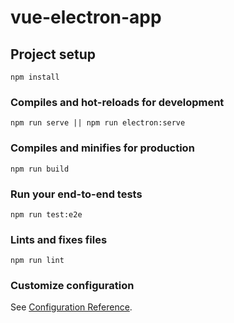# vue-electron-app

## Project setup
```
npm install
```

### Compiles and hot-reloads for development
```
npm run serve || npm run electron:serve
```

### Compiles and minifies for production
```
npm run build
```

### Run your end-to-end tests
```
npm run test:e2e
```

### Lints and fixes files
```
npm run lint
```

### Customize configuration
See [Configuration Reference](https://cli.vuejs.org/config/).
